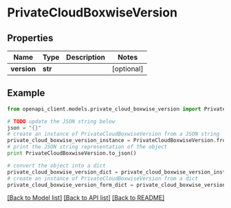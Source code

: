 # PrivateCloudBoxwiseVersion


## Properties

Name | Type | Description | Notes
------------ | ------------- | ------------- | -------------
**version** | **str** |  | [optional] 

## Example

```python
from openapi_client.models.private_cloud_boxwise_version import PrivateCloudBoxwiseVersion

# TODO update the JSON string below
json = "{}"
# create an instance of PrivateCloudBoxwiseVersion from a JSON string
private_cloud_boxwise_version_instance = PrivateCloudBoxwiseVersion.from_json(json)
# print the JSON string representation of the object
print PrivateCloudBoxwiseVersion.to_json()

# convert the object into a dict
private_cloud_boxwise_version_dict = private_cloud_boxwise_version_instance.to_dict()
# create an instance of PrivateCloudBoxwiseVersion from a dict
private_cloud_boxwise_version_form_dict = private_cloud_boxwise_version.from_dict(private_cloud_boxwise_version_dict)
```
[[Back to Model list]](../README.md#documentation-for-models) [[Back to API list]](../README.md#documentation-for-api-endpoints) [[Back to README]](../README.md)


